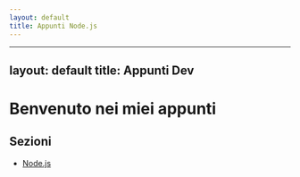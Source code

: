 ```yaml
---
layout: default
title: Appunti Node.js
---
```

---
layout: default
title: Appunti Dev
---

# Benvenuto nei miei appunti

## Sezioni

- [Node.js](node/index.md)
